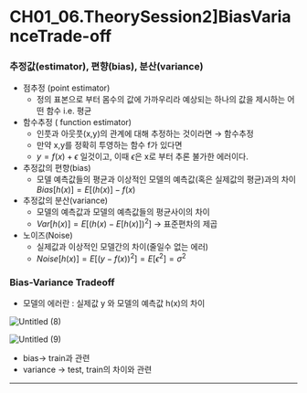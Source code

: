# CH01_06.TheorySession2]BiasVarianceTrade-off

### 추정값(estimator), 편향(bias), 분산(variance)

- 점추정 (point estimator)
    - 정의 표본으로 부터 몸수의 값에 가까우리라 예상되는 하나의 값을 제시하는 어떤 함수 i.e. 평균
- 함수추정 ( function estimator)
    - 인풋과 아웃풋(x,y)의 관계에 대해 추정하는 것이라면 → 함수추정
    - 만약 x,y를 정확히 투영하는 함수 f가 있다면
    - $y = f(x) + \epsilon$ 일것이고, 이때 $\epsilon$은 x로 부터 추론 불가한 에러이다.
- 추정값의 편향(bias)
    - 모델 예측값들의 평균과 이상적인 모델의 예측값(혹은 실제값의 평균)과의 차이
    $Bias[h(x)] = E[(h(x)] -f(x)$
- 추정값의 분산(variance)
    - 모델의 예측값과 모델의 예측값들의 평균사이의 차이
    - $Var [h(x)] = E[(h(x) -E[h(x)])^2]$ → 표준편차의 제곱
- 노이즈(Noise)
    - 실제값과 이상적인 모델간의 차이(줄일수 없는 에러)
    - $Noise[h(x)] = E[(y-f(x))^2] = E[\epsilon^2] = \sigma^2$

### Bias-Variance Tradeoff

- 모델의 에러란 : 실제값 y 와 모델의 예측값 h(x)의 차이

![Untitled (8)](https://user-images.githubusercontent.com/109457820/229510489-de0f4285-0454-4cb0-a95c-3d2de5bcccb9.png)

![Untitled (9)](https://user-images.githubusercontent.com/109457820/229510567-3f862f61-17f7-4857-8e7f-493b56868628.png)
- bias→ train과 관련
- variance → test, train의 차이와 관련

---
